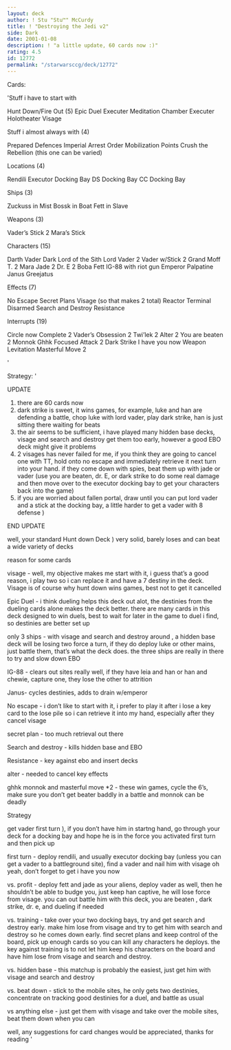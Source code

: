 ```yaml
---
layout: deck
author: ! Stu "Stu™" McCurdy
title: ! "Destroying the Jedi v2"
side: Dark
date: 2001-01-08
description: ! "a little update, 60 cards now :)"
rating: 4.5
id: 12772
permalink: "/starwarsccg/deck/12772"
---
```

Cards: 

'Stuff i have to start with

Hunt Down/Fire Out (5)
Epic Duel
Executer  Meditation Chamber
Executer  Holotheater
Visage

Stuff i almost always with (4)

Prepared Defences
Imperial Arrest Order
Mobilization Points
Crush the Rebellion (this one can be varied)

Locations (4)

Rendili
Executor  Docking Bay
DS  Docking Bay
CC  Docking Bay

Ships (3)

Zuckuss in Mist
Bossk in Boat
Fett in Slave

Weapons (3)

Vader&#8217;s Stick 2
Mara&#8217;s Stick

Characters (15)

Darth Vader Dark Lord of the Sith
Lord Vader 2
Vader w/Stick 2
Grand Moff T. 2
Mara Jade 2
Dr. E 2
Boba Fett
IG-88 with riot gun
Emperor Palpatine
Janus Greejatus

Effects (7)

No Escape
Secret Plans
Visage (so that makes 2 total)
Reactor Terminal
Disarmed
Search and Destroy
Resistance

Interrupts (19)

Circle now Complete 2
Vader&#8217;s Obsession 2
Twi&#8217;lek 2
Alter 2
You are beaten 2
Monnok
Ghhk
Focused Attack 2
Dark Strike
I have you now
Weapon Levitation
Masterful Move 2

'

Strategy: '

UPDATE

1) there are 60 cards now
2) dark strike is sweet, it wins games, for example, luke and han are defending a battle, chop luke with lord vader, play dark strike, han is just sitting there waiting for beats
3) the air seems to be sufficient, i have played many hidden base decks, visage and search and destroy get them too early, however a good EBO deck might give it problems
4) 2 visages has never failed for me, if you think they are going to cancel one with TT, hold onto no escape and immediately retrieve it next turn into your hand.  if they come down with spies, beat them up with jade or vader (use you are beaten, dr. E, or dark strike to do some real damage and then move over to the executor docking bay to get your characters back into the game)
5) if you are worried about fallen portal, draw until you can put lord vader and a stick at the docking bay, a little harder to get a vader with 8 defense )

END UPDATE

well, your standard Hunt down Deck ) very solid, barely loses and can beat a wide variety of decks

reason for some cards

visage - well, my objective makes me start with it, i guess that&#8217;s a good reason, i play two so i can replace it and have a 7 destiny in the deck. Visage is of course why hunt down wins games, best not to get it cancelled

Epic Duel - i think dueling helps this deck out alot, the destinies from the dueling cards alone makes the deck better. there are many cards in this deck designed to win duels, best to wait for later in the game to duel i find, so destinies are better set up

only 3 ships - with visage and search and destroy around , a hidden base deck will be losing two force a turn, if they do deploy luke or other mains, just battle them, that&#8217;s what the deck does. the three ships are really in there to try and slow down EBO

IG-88 - clears out sites really well, if they have leia and han or han and chewie, capture one, they lose the other to attrition

Janus- cycles destinies, adds to drain w/emperor

No escape - i don&#8217;t like to start with it, i prefer to play it after i lose a key card to the lose pile so i can retrieve it into my hand, especially after they cancel visage

secret plan - too much retrieval out there

Search and destroy - kills hidden base and EBO

Resistance - key against ebo and insert decks

alter - needed to cancel key effects

ghhk monnok and masterful move *2 - these win games, cycle the 6&#8217;s, make sure you don&#8217;t get beater baddly in a battle and monnok can be deadly

Strategy

get vader first turn ), if you don&#8217;t have him in startng hand, go through your deck for a docking bay and hope he is in the force you activated first turn and then pick up

first turn - deploy rendili, and usually executor docking bay (unless you can get a vader to a battleground site), find a vader and nail him with visage oh yeah, don&#8217;t forget to get i have you now

vs. profit - deploy fett and jade as your aliens, deploy vader as well, then he shouldn&#8217;t be able to budge you, just keep han captive, he will lose force from visage. you can out battle him with this deck, you are beaten , dark strike, dr. e, and dueling if needed

vs. training - take over your two docking bays, try and get search and destroy early. make him lose from visage and try to get him with search and destroy so he comes down early. find secret plans and keep control of the board, pick up enough cards so you can kill any characters he deploys. the key against training is to not let him keep his characters on the board and have him lose from visage and search and destroy.

vs. hidden base - this matchup is probably the easiest, just get him with visage and search and destroy

vs. beat down - stick to the mobile sites, he only gets two destinies, concentrate on tracking good destinies for a duel, and battle as usual

vs anything else - just get them with visage and take over the mobile sites, beat them down when you can

well, any suggestions for card changes would be appreciated, thanks for reading  '
